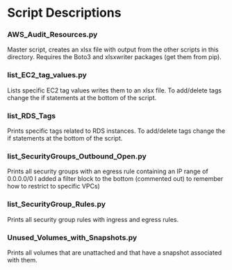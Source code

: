 # Script Descriptions

### AWS_Audit_Resources.py
Master script, creates an xlsx file with output from the other scripts in this directory.  Requires the Boto3 and xlsxwriter packages (get them from pip).

### list_EC2_tag_values.py
Lists specific EC2 tag values writes them to an xlsx file.  To add/delete tags change the if statements at the bottom of the script.

### list_RDS_Tags
Prints specific tags related to RDS instances.  To add/delete tags change the if statements at the bottom of the script.

### list_SecurityGroups_Outbound_Open.py
Prints all security groups with an egress rule containing an IP range of 0.0.0.0/0
I added a filter block to the bottom (commented out) to remember how to restrict to specific VPCs)

### list_SecurityGroup_Rules.py
Prints all security group rules with ingress and egress rules.

### Unused_Volumes_with_Snapshots.py
Prints all volumes that are unattached and that have a snapshot associated with them.

